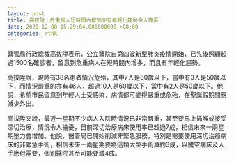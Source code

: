 ```yaml
---
layout: post
title: 高拔陞：危重病人短時間內增加亦有年輕化趨勢令人擔憂
date: 2020-12-08 15:29:04.000000000 +08:00
categories: rthk
---
```


醫管局行政總裁高拔陞表示，公立醫院自第四波新型肺炎疫情開始，已先後照顧超過1500名確診者，留意到危重病人在短時間內增多，而且有年輕化趨勢。

高拔陞說，現時有38名患者情況危殆，其中7人是60歲以下，當中有3人是50歲以下，而情況嚴重的亦有46人，超過10人是60歲以下，當中有2人是50歲以下。他說，希望市民留意到年輕人士受感染，病情都可變得嚴重或危殆，在聖誕假期間應減少外出。

高拔陞又說，最近一星期不少病人入院時情況已非常嚴重，甚至要馬上插喉或接受深切治療，情況令人擔憂，目前深切治療病床使用率已超過7成，相信未來一兩星期壓力會增加。他說，醫管局已開始削減非緊急服務，特別是需要使用深切治療病床的非緊急手術，相信未來一兩星期要將這類大型手術減約3成，以騰空病床及人手應付需要，個別醫院甚至可能要減4成。

